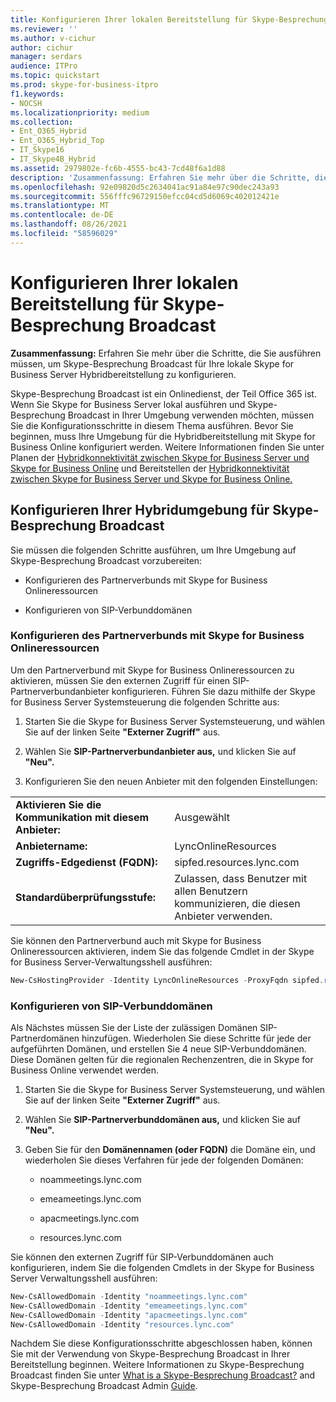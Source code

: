 ```yaml
---
title: Konfigurieren Ihrer lokalen Bereitstellung für Skype-Besprechung Broadcast
ms.reviewer: ''
ms.author: v-cichur
author: cichur
manager: serdars
audience: ITPro
ms.topic: quickstart
ms.prod: skype-for-business-itpro
f1.keywords:
- NOCSH
ms.localizationpriority: medium
ms.collection:
- Ent_O365_Hybrid
- Ent_O365_Hybrid_Top
- IT_Skype16
- IT_Skype4B_Hybrid
ms.assetid: 2979802e-fc6b-4555-bc43-7cd48f6a1d88
description: 'Zusammenfassung: Erfahren Sie mehr über die Schritte, die Sie ausführen müssen, um Skype-Besprechung Broadcast für Ihre lokale Skype for Business Server Hybridbereitstellung zu konfigurieren.'
ms.openlocfilehash: 92e09820d5c2634041ac91a84e97c90dec243a93
ms.sourcegitcommit: 556fffc96729150efcc04cd5d6069c402012421e
ms.translationtype: MT
ms.contentlocale: de-DE
ms.lasthandoff: 08/26/2021
ms.locfileid: "58596029"
---
```

# <a name="configure-your-on-premises-deployment-for-skype-meeting-broadcast"></a>Konfigurieren Ihrer lokalen Bereitstellung für Skype-Besprechung Broadcast
 
**Zusammenfassung:** Erfahren Sie mehr über die Schritte, die Sie ausführen müssen, um Skype-Besprechung Broadcast für Ihre lokale Skype for Business Server Hybridbereitstellung zu konfigurieren.
  
Skype-Besprechung Broadcast ist ein Onlinedienst, der Teil Office 365 ist. Wenn Sie Skype for Business Server lokal ausführen und Skype-Besprechung Broadcast in Ihrer Umgebung verwenden möchten, müssen Sie die Konfigurationsschritte in diesem Thema ausführen. Bevor Sie beginnen, muss Ihre Umgebung für die Hybridbereitstellung mit Skype for Business Online konfiguriert werden. Weitere Informationen finden Sie unter Planen der [Hybridkonnektivität zwischen Skype for Business Server und Skype for Business Online](../../SfbHybrid/hybrid/plan-hybrid-connectivity.md?bc=%2fSkypeForBusiness%2fbreadcrumb%2ftoc.json&toc=%2fSkypeForBusiness%2ftoc.json) und Bereitstellen der [Hybridkonnektivität zwischen Skype for Business Server und Skype for Business Online.](../../SfbHybrid/hybrid/configure-hybrid-connectivity.md?bc=%2fSkypeForBusiness%2fbreadcrumb%2ftoc.json&toc=%2fSkypeForBusiness%2ftoc.json)
  
## <a name="configure-your-hybrid-environment-for-skype-meeting-broadcast"></a>Konfigurieren Ihrer Hybridumgebung für Skype-Besprechung Broadcast

Sie müssen die folgenden Schritte ausführen, um Ihre Umgebung auf Skype-Besprechung Broadcast vorzubereiten:
  
- Konfigurieren des Partnerverbunds mit Skype for Business Onlineressourcen
    
- Konfigurieren von SIP-Verbunddomänen
    
### <a name="configure-federation-with-skype-for-business-online-resources"></a>Konfigurieren des Partnerverbunds mit Skype for Business Onlineressourcen

Um den Partnerverbund mit Skype for Business Onlineressourcen zu aktivieren, müssen Sie den externen Zugriff für einen SIP-Partnerverbundanbieter konfigurieren. Führen Sie dazu mithilfe der Skype for Business Server Systemsteuerung die folgenden Schritte aus:
  
1. Starten Sie die Skype for Business Server Systemsteuerung, und wählen Sie auf der linken Seite **"Externer Zugriff"** aus.
    
2. Wählen Sie **SIP-Partnerverbundanbieter aus,** und klicken Sie auf **"Neu".**
    
3. Konfigurieren Sie den neuen Anbieter mit den folgenden Einstellungen:
    
|||
|:-----|:-----|
|**Aktivieren Sie die Kommunikation mit diesem Anbieter:** <br/> |Ausgewählt  <br/> |
|**Anbietername:** <br/> |LyncOnlineResources  <br/> |
|**Zugriffs-Edgedienst (FQDN):** <br/> |sipfed.resources.lync.com  <br/> |
|**Standardüberprüfungsstufe:** <br/> |Zulassen, dass Benutzer mit allen Benutzern kommunizieren, die diesen Anbieter verwenden.  <br/> |
   
Sie können den Partnerverbund auch mit Skype for Business Onlineressourcen aktivieren, indem Sie das folgende Cmdlet in der Skype for Business Server-Verwaltungsshell ausführen:
  
```powershell
New-CsHostingProvider -Identity LyncOnlineResources -ProxyFqdn sipfed.resources.lync.com -VerificationLevel AlwaysVerifiable -Enabled $True -EnabledSharedAddressSpace $True -HostsOCSUsers $True -IsLocal $False
```

### <a name="configure-sip-federated-domains"></a>Konfigurieren von SIP-Verbunddomänen

Als Nächstes müssen Sie der Liste der zulässigen Domänen SIP-Partnerdomänen hinzufügen. Wiederholen Sie diese Schritte für jede der aufgeführten Domänen, und erstellen Sie 4 neue SIP-Verbunddomänen. Diese Domänen gelten für die regionalen Rechenzentren, die in Skype for Business Online verwendet werden.
  
1. Starten Sie die Skype for Business Server Systemsteuerung, und wählen Sie auf der linken Seite **"Externer Zugriff"** aus.
    
2. Wählen Sie **SIP-Partnerverbunddomänen aus,** und klicken Sie auf **"Neu".**
    
3. Geben Sie für den **Domänennamen (oder FQDN)** die Domäne ein, und wiederholen Sie dieses Verfahren für jede der folgenden Domänen:
    
   - noammeetings.lync.com
    
   - emeameetings.lync.com
    
   - apacmeetings.lync.com
    
   - resources.lync.com
    
Sie können den externen Zugriff für SIP-Verbunddomänen auch konfigurieren, indem Sie die folgenden Cmdlets in der Skype for Business Server Verwaltungsshell ausführen:
  
```powershell
New-CsAllowedDomain -Identity "noammeetings.lync.com"
New-CsAllowedDomain -Identity "emeameetings.lync.com"
New-CsAllowedDomain -Identity "apacmeetings.lync.com"
New-CsAllowedDomain -Identity "resources.lync.com"
```

Nachdem Sie diese Konfigurationsschritte abgeschlossen haben, können Sie mit der Verwendung von Skype-Besprechung Broadcast in Ihrer Bereitstellung beginnen. Weitere Informationen zu Skype-Besprechung Broadcast finden Sie unter [What is a Skype-Besprechung Broadcast?](https://go.microsoft.com/fwlink/?LinkId=617071) and Skype-Besprechung Broadcast Admin [Guide](../../SfbOnline/set-up-your-network-for-skype-meeting-broadcast/set-up-your-network-for-skype-meeting-broadcast.md).
